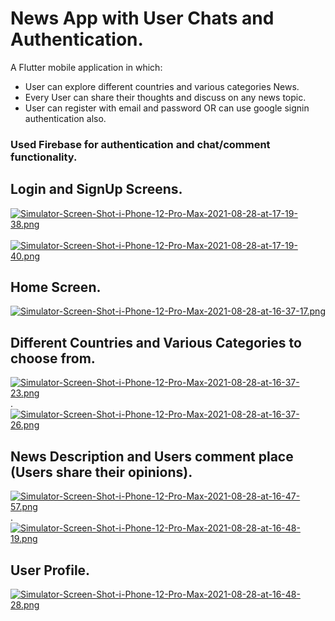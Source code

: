 # News App with User Chats and Authentication.

A Flutter mobile application in which:
  *  User can explore different countries and various categories News.
  *  Every User can share their thoughts and discuss on any news topic.
  *  User can register with email and password OR can use google signin authentication also.

### Used Firebase for authentication and chat/comment functionality.

## Login and SignUp Screens.
[![Simulator-Screen-Shot-i-Phone-12-Pro-Max-2021-08-28-at-17-19-38.png](https://i.postimg.cc/W3MsLyCM/Simulator-Screen-Shot-i-Phone-12-Pro-Max-2021-08-28-at-17-19-38.png)](https://postimg.cc/cg4pfFsH)  &nbsp;&nbsp;&nbsp;&nbsp;&nbsp;&nbsp;[![Simulator-Screen-Shot-i-Phone-12-Pro-Max-2021-08-28-at-17-19-40.png](https://i.postimg.cc/q7KTyYk9/Simulator-Screen-Shot-i-Phone-12-Pro-Max-2021-08-28-at-17-19-40.png)](https://postimg.cc/sB3qRTGc)


## Home Screen.
[![Simulator-Screen-Shot-i-Phone-12-Pro-Max-2021-08-28-at-16-37-17.png](https://i.postimg.cc/X75qfzpw/Simulator-Screen-Shot-i-Phone-12-Pro-Max-2021-08-28-at-16-37-17.png)](https://postimg.cc/tYX9yDdT)


## Different Countries and Various Categories to choose from.
[![Simulator-Screen-Shot-i-Phone-12-Pro-Max-2021-08-28-at-16-37-23.png](https://i.postimg.cc/qBhyFQN7/Simulator-Screen-Shot-i-Phone-12-Pro-Max-2021-08-28-at-16-37-23.png)](https://postimg.cc/qgrNhsXf). &nbsp;&nbsp;&nbsp;&nbsp; &nbsp;&nbsp;&nbsp;&nbsp; &nbsp;&nbsp;&nbsp;&nbsp; &nbsp;&nbsp;&nbsp;&nbsp;&nbsp;&nbsp;&nbsp;&nbsp;&nbsp;&nbsp;&nbsp;&nbsp;&nbsp;&nbsp;&nbsp;&nbsp;&nbsp;&nbsp;&nbsp;&nbsp;&nbsp;&nbsp;&nbsp;&nbsp;&nbsp;&nbsp;&nbsp;&nbsp;[![Simulator-Screen-Shot-i-Phone-12-Pro-Max-2021-08-28-at-16-37-26.png](https://i.postimg.cc/yN8SyTqs/Simulator-Screen-Shot-i-Phone-12-Pro-Max-2021-08-28-at-16-37-26.png)](https://postimg.cc/LJGXHL6b)

## News Description and Users comment place (Users share their opinions).
[![Simulator-Screen-Shot-i-Phone-12-Pro-Max-2021-08-28-at-16-47-57.png](https://i.postimg.cc/RZM3vTZK/Simulator-Screen-Shot-i-Phone-12-Pro-Max-2021-08-28-at-16-47-57.png)](https://postimg.cc/KRHcNBL8). &nbsp;&nbsp;&nbsp;&nbsp; &nbsp;&nbsp;&nbsp;&nbsp; &nbsp;&nbsp;&nbsp;&nbsp; &nbsp;&nbsp;&nbsp;&nbsp;&nbsp;&nbsp;&nbsp;&nbsp;&nbsp;&nbsp;&nbsp;&nbsp;&nbsp;&nbsp;&nbsp;&nbsp;&nbsp;&nbsp;&nbsp;&nbsp;&nbsp;&nbsp;&nbsp;&nbsp;&nbsp;&nbsp;&nbsp;&nbsp;[![Simulator-Screen-Shot-i-Phone-12-Pro-Max-2021-08-28-at-16-48-19.png](https://i.postimg.cc/zDCX3RMj/Simulator-Screen-Shot-i-Phone-12-Pro-Max-2021-08-28-at-16-48-19.png)](https://postimg.cc/CdKVQdwB)

## User Profile.
[![Simulator-Screen-Shot-i-Phone-12-Pro-Max-2021-08-28-at-16-48-28.png](https://i.postimg.cc/FRjmf2PR/Simulator-Screen-Shot-i-Phone-12-Pro-Max-2021-08-28-at-16-48-28.png)](https://postimg.cc/jwdBmkY0)
